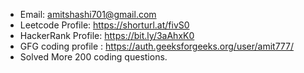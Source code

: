 
- Email: amitshashi701@gmail.com
- Leetcode Profile: https://shorturl.at/fivS0
- HackerRank Profile: https://bit.ly/3aAhxK0
- GFG coding profile : https://auth.geeksforgeeks.org/user/amit777/
- Solved More 200 coding questions.
<!---
AmitShashi/AmitShashi is a ✨ special ✨ repository because its `README.md` (this file) appears on your GitHub profile.
You can click the Preview link to take a look at your changes.
--->
